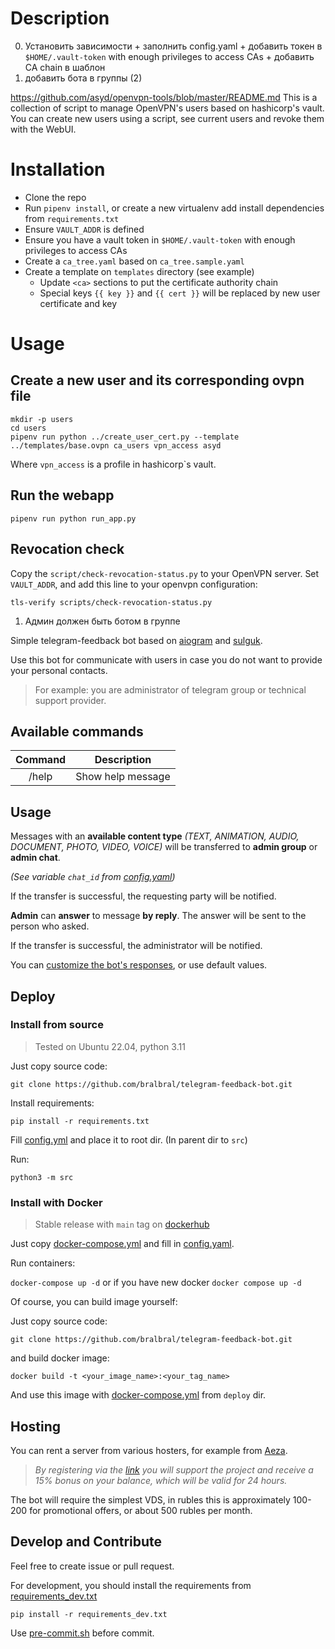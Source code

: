# Description

0. Установить зависимости + заполнить config.yaml + добавить токен в `$HOME/.vault-token` with enough privileges to access CAs + добавить CA chain в шаблон
1. добавить бота в группы (2)

https://github.com/asyd/openvpn-tools/blob/master/README.md
This is a collection of script to manage OpenVPN's users based on hashicorp's vault. You can create
new users using a script, see current users and revoke them with the WebUI.

# Installation

  * Clone the repo
  * Run `pipenv install`, or create a new virtualenv add install dependencies from `requirements.txt`
  * Ensure `VAULT_ADDR` is defined 
  * Ensure you have a vault token in `$HOME/.vault-token` with enough privileges to access CAs  
  * Create a `ca_tree.yaml` based on `ca_tree.sample.yaml`
  * Create a template on `templates` directory (see example)
    * Update `<ca>` sections to put the certificate authority chain
    * Special keys `{{ key }}` and `{{ cert }}` will be replaced by new user certificate and key


# Usage

## Create a new user and its corresponding ovpn file

```
mkdir -p users
cd users
pipenv run python ../create_user_cert.py --template ../templates/base.ovpn ca_users vpn_access asyd
```

Where `vpn_access` is a profile in hashicorp`s vault.

## Run the webapp

```
pipenv run python run_app.py
```

## Revocation check

Copy the `script/check-revocation-status.py` to your OpenVPN server. Set `VAULT_ADDR`, and add this line
to your openvpn configuration:

```
tls-verify scripts/check-revocation-status.py
```

1. Админ должен быть ботом в группе

Simple telegram-feedback bot based on [aiogram](https://github.com/aiogram/aiogram) and [sulguk](https://github.com/Tishka17/sulguk).

Use this bot for communicate with users in case you do not want to provide your personal contacts. 

> For example: you are administrator of telegram group or technical support provider.

## Available commands

| Command |    Description    |
|:-------:|:-----------------:|
|  /help  | Show help message |

## Usage

Messages with an **available content type** *(TEXT, ANIMATION, AUDIO, DOCUMENT, PHOTO, VIDEO, VOICE)* will be transferred to **admin group** or **admin chat**.

*(See variable `chat_id` from [config.yaml](./deploy/example.config.yaml#L6))*

If the transfer is successful, the requesting party will be notified.

**Admin** can **answer** to message **by reply**. The answer will be sent to the person who asked.

If the transfer is successful, the administrator will be notified.

You can [customize the bot's responses](./deploy/example.config.yaml#12), or use default values.

## Deploy

### Install from source

> Tested on Ubuntu 22.04, python 3.11

Just copy source code:

`git clone https://github.com/bralbral/telegram-feedback-bot.git`

Install requirements:

`pip install -r requirements.txt`

Fill [config.yml](./deploy/example.config.yaml) and place it to root dir. (In parent dir to `src`)

Run:

`python3 -m src`

### Install with Docker

> Stable release with `main` tag on [dockerhub](https://hub.docker.com/r/bral1488/telegram-feedback-bot/tags)

Just copy [docker-compose.yml](./deploy/example.docker-compose.yml) and fill in  [config.yaml](./deploy/example.config.yaml).

Run containers:

`docker-compose up -d` or if you have new docker `docker compose up -d`

Of course, you can build image yourself:

Just copy source code:

`git clone https://github.com/bralbral/telegram-feedback-bot.git`

and build docker image:

`docker build -t <your_image_name>:<your_tag_name>`

And use this image with [docker-compose.yml](./deploy/example.docker-compose.yml) from `deploy` dir.

## Hosting
You can rent a server from various hosters, for example from [Aeza](https://aeza.net/?ref=380831).

>*By registering via the [link](https://aeza.net/?ref=380831) you will support the project and receive a 15% bonus on your balance, which will be valid for 24 hours.*

The bot will require the simplest VDS, in rubles this is approximately 100-200 for promotional offers, or about 500 rubles per month.

## Develop and Contribute

Feel free to create issue or pull request.

For development, you should install the requirements from [requirements_dev.txt](./requirements_dev.txt)

`pip install -r requirements_dev.txt`

Use [pre-commit.sh](./pre-commit.sh) before commit.
